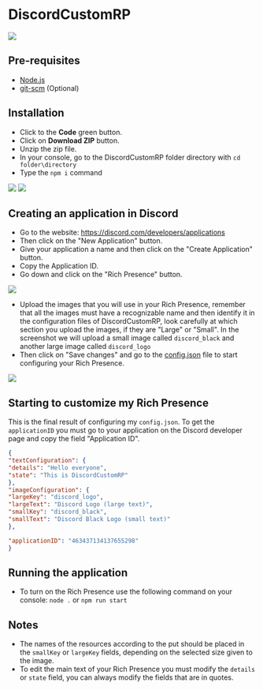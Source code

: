 # DiscordCustomRP

![](https://i.imgur.com/JUsozWb.png)

## Pre-requisites
* [Node.js](https://nodejs.org/)
* [git-scm](https://git-scm.com/) (Optional)

## Installation
* Click to the **Code** green button.
* Click on **Download ZIP** button.
* Unzip the zip file.
* In your console, go to the DiscordCustomRP folder directory with `cd folder\directory`
* Type the `npm i` command

![](https://i.imgur.com/03m7X6b.png)
![](https://i.imgur.com/vajnmNW.png)

## Creating an application in Discord
* Go to the website: https://discord.com/developers/applications
* Then click on the "New Application" button.
* Give your application a name and then click on the "Create Application" button.
* Copy the Application ID.
* Go down and click on the "Rich Presence" button.

![](https://i.imgur.com/xcBRlmL.png)

* Upload the images that you will use in your Rich Presence, remember that all the images must have a recognizable name and then identify it in the configuration files of DiscordCustomRP, look carefully at which section you upload the images, if they are "Large" or "Small". In the screenshot we will upload a small image called `discord_black` and another large image called `discord_logo`
* Then click on "Save changes" and go to the [config.json](/config.json) file to start configuring your Rich Presence.

![](https://i.imgur.com/DPVyKiF.png)

## Starting to customize my Rich Presence

This is the final result of configuring my `config.json`. To get the `applicationID` you must go to your application on the Discord developer page and copy the field "Application ID".

```json
{
"textConfiguration": {
"details": "Hello everyone",
"state": "This is DiscordCustomRP"
},
"imageConfiguration": {
"largeKey": "discord_logo",
"largeText": "Discord Logo (large text)",
"smallKey": "discord_black",
"smallText": "Discord Black Logo (small text)"
},

"applicationID": "463437134137655298"
}
```

## Running the application
* To turn on the Rich Presence use the following command on your console: `node .` or `npm run start`

## Notes
* The names of the resources according to the put should be placed in the `smallKey` or `largeKey` fields, depending on the selected size given to the image.
* To edit the main text of your Rich Presence you must modify the `details` or `state` field, you can always modify the fields that are in quotes.
